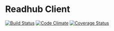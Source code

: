# Readhub Client

[![Build Status](https://travis-ci.org/KennethMa/Readhub-Client.svg?branch=master)](https://travis-ci.org/KennethMa/Readhub-Client)
[![Code Climate](https://codeclimate.com/github/KennethMa/Readhub-Client/badges/gpa.svg)](https://codeclimate.com/github/KennethMa/Readhub-Client)
[![Coverage Status](https://coveralls.io/repos/github/KennethMa/Readhub-Client/badge.svg?branch=master)](https://coveralls.io/github/KennethMa/Readhub-Client?branch=master)
